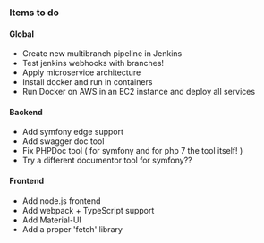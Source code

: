 
### Items to do

#### Global
- Create new multibranch pipeline in Jenkins
- Test jenkins webhooks with branches!
- Apply microservice architecture
- Install docker and run in containers
- Run Docker on AWS in an EC2 instance and deploy all services

#### Backend
- Add symfony edge support
- Add swagger doc tool
- Fix PHPDoc tool ( for symfony and for php 7 the tool itself! )
- Try a different documentor tool for symfony??

#### Frontend
- Add node.js frontend
- Add webpack + TypeScript support
- Add Material-UI
- Add a proper 'fetch' library

